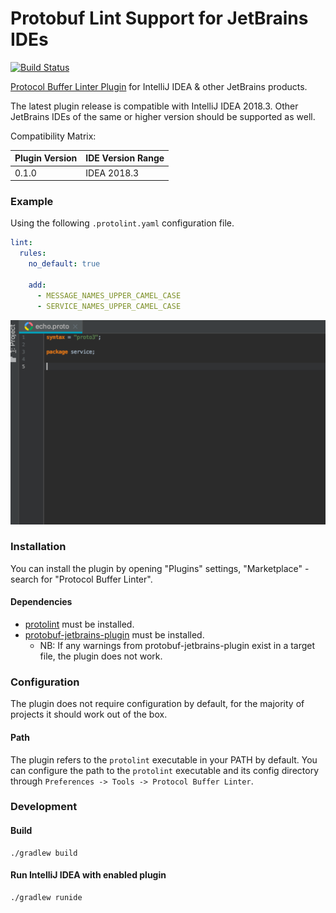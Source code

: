 # Protobuf Lint Support for JetBrains IDEs
[![Build Status](https://travis-ci.org/yoheimuta/intellij-protolint.svg?branch=master)](https://travis-ci.org/yoheimuta/intellij-protolint)

[Protocol Buffer Linter Plugin](https://plugins.jetbrains.com/plugin/12641-protocol-buffer-linter) for IntelliJ IDEA & other JetBrains products.

The latest plugin release is compatible with IntelliJ IDEA 2018.3.
Other JetBrains IDEs of the same or higher version should be supported as well.

Compatibility Matrix:

| Plugin Version  | IDE Version Range  |
|-----------------|--------------------|
| 0.1.0           | IDEA 2018.3        |

### Example

Using the following `.protolint.yaml` configuration file.

```yaml
lint:
  rules:
    no_default: true

    add:
      - MESSAGE_NAMES_UPPER_CAMEL_CASE
      - SERVICE_NAMES_UPPER_CAMEL_CASE
```

![demo](doc/demo.gif)

### Installation

You can install the plugin by opening "Plugins" settings, "Marketplace" - search for "Protocol Buffer Linter".

#### Dependencies

- [protolint](https://github.com/yoheimuta/protolint) must be installed.
- [protobuf-jetbrains-plugin](https://github.com/protostuff/protobuf-jetbrains-plugin) must be installed.
   - NB: If any warnings from protobuf-jetbrains-plugin exist in a target file, the plugin does not work.

### Configuration

The plugin does not require configuration by default, for the majority of projects it should work out of the box.

#### Path

The plugin refers to the `protolint` executable in your PATH by default.
You can configure the path to the `protolint` executable and its config directory through `Preferences -> Tools -> Protocol Buffer Linter`.

### Development

#### Build

```
./gradlew build
```

#### Run IntelliJ IDEA with enabled plugin

```
./gradlew runide
```
